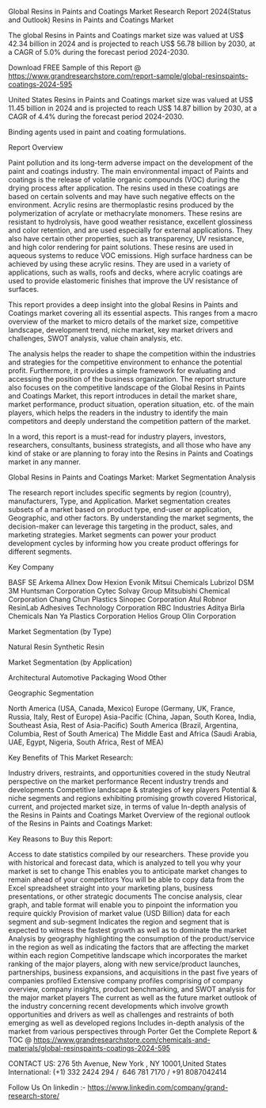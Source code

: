 Global Resins in Paints and Coatings Market Research Report 2024(Status and Outlook)
Resins in Paints and Coatings Market

The global Resins in Paints and Coatings market size was valued at US$ 42.34 billion in 2024 and is projected to reach US$ 56.78 billion by 2030, at a CAGR of 5.0% during the forecast period 2024-2030.

Download FREE Sample of this Report @ https://www.grandresearchstore.com/report-sample/global-resinspaints-coatings-2024-595

United States Resins in Paints and Coatings market size was valued at US$ 11.45 billion in 2024 and is projected to reach US$ 14.87 billion by 2030, at a CAGR of 4.4% during the forecast period 2024-2030.

Binding agents used in paint and coating formulations.

Report Overview

Paint pollution and its long-term adverse impact on the development of the paint and coatings industry. The main environmental impact of Paints and coatings is the release of volatile organic compounds (VOC) during the drying process after application. The resins used in these coatings are based on certain solvents and may have such negative effects on the environment. Acrylic resins are thermoplastic resins produced by the polymerization of acrylate or methacrylate monomers. These resins are resistant to hydrolysis, have good weather resistance, excellent glossiness and color retention, and are used especially for external applications. They also have certain other properties, such as transparency, UV resistance, and high color rendering for paint solutions. These resins are used in aqueous systems to reduce VOC emissions. High surface hardness can be achieved by using these acrylic resins. They are used in a variety of applications, such as walls, roofs and decks, where acrylic coatings are used to provide elastomeric finishes that improve the UV resistance of surfaces.

This report provides a deep insight into the global Resins in Paints and Coatings market covering all its essential aspects. This ranges from a macro overview of the market to micro details of the market size, competitive landscape, development trend, niche market, key market drivers and challenges, SWOT analysis, value chain analysis, etc.

The analysis helps the reader to shape the competition within the industries and strategies for the competitive environment to enhance the potential profit. Furthermore, it provides a simple framework for evaluating and accessing the position of the business organization. The report structure also focuses on the competitive landscape of the Global Resins in Paints and Coatings Market, this report introduces in detail the market share, market performance, product situation, operation situation, etc. of the main players, which helps the readers in the industry to identify the main competitors and deeply understand the competition pattern of the market.

In a word, this report is a must-read for industry players, investors, researchers, consultants, business strategists, and all those who have any kind of stake or are planning to foray into the Resins in Paints and Coatings market in any manner.

Global Resins in Paints and Coatings Market: Market Segmentation Analysis

The research report includes specific segments by region (country), manufacturers, Type, and Application. Market segmentation creates subsets of a market based on product type, end-user or application, Geographic, and other factors. By understanding the market segments, the decision-maker can leverage this targeting in the product, sales, and marketing strategies. Market segments can power your product development cycles by informing how you create product offerings for different segments.

Key Company

BASF SE
Arkema
Allnex
Dow
Hexion
Evonik
Mitsui Chemicals
Lubrizol
DSM
3M
Huntsman Corporation
Cytec Solvay Group
Mitsubishi Chemical Corporation
Chang Chun Plastics
Sinopec Corporation
Atul
Robnor ResinLab
Adhesives Technology Corporation
RBC Industries
Aditya Birla Chemicals
Nan Ya Plastics Corporation
Helios Group
Olin Corporation

Market Segmentation (by Type)

Natural Resin
Synthetic Resin

Market Segmentation (by Application)

Architectural
Automotive
Packaging
Wood
Other

Geographic Segmentation

North America (USA, Canada, Mexico)
Europe (Germany, UK, France, Russia, Italy, Rest of Europe)
Asia-Pacific (China, Japan, South Korea, India, Southeast Asia, Rest of Asia-Pacific)
South America (Brazil, Argentina, Columbia, Rest of South America)
The Middle East and Africa (Saudi Arabia, UAE, Egypt, Nigeria, South Africa, Rest of MEA)

Key Benefits of This Market Research:

Industry drivers, restraints, and opportunities covered in the study
Neutral perspective on the market performance
Recent industry trends and developments
Competitive landscape & strategies of key players
Potential & niche segments and regions exhibiting promising growth covered
Historical, current, and projected market size, in terms of value
In-depth analysis of the Resins in Paints and Coatings Market
Overview of the regional outlook of the Resins in Paints and Coatings Market:

Key Reasons to Buy this Report:

Access to date statistics compiled by our researchers. These provide you with historical and forecast data, which is analyzed to tell you why your market is set to change
This enables you to anticipate market changes to remain ahead of your competitors
You will be able to copy data from the Excel spreadsheet straight into your marketing plans, business presentations, or other strategic documents
The concise analysis, clear graph, and table format will enable you to pinpoint the information you require quickly
Provision of market value (USD Billion) data for each segment and sub-segment
Indicates the region and segment that is expected to witness the fastest growth as well as to dominate the market
Analysis by geography highlighting the consumption of the product/service in the region as well as indicating the factors that are affecting the market within each region
Competitive landscape which incorporates the market ranking of the major players, along with new service/product launches, partnerships, business expansions, and acquisitions in the past five years of companies profiled
Extensive company profiles comprising of company overview, company insights, product benchmarking, and SWOT analysis for the major market players
The current as well as the future market outlook of the industry concerning recent developments which involve growth opportunities and drivers as well as challenges and restraints of both emerging as well as developed regions
Includes in-depth analysis of the market from various perspectives through Porter
Get the Complete Report & TOC @ https://www.grandresearchstore.com/chemicals-and-materials/global-resinspaints-coatings-2024-595

CONTACT US:
276 5th Avenue, New York , NY 10001,United States
International: (+1) 332 2424 294 /  646 781 7170 / +91 8087042414

Follow Us On linkedin :- https://www.linkedin.com/company/grand-research-store/
